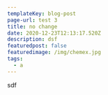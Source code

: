 ```yaml
---
templateKey: blog-post
page-url: test 3
title: no change
date: 2020-12-23T12:13:17.520Z
description: dsf
featuredpost: false
featuredimage: /img/chemex.jpg
tags:
  - a
---
```

sdf